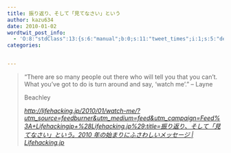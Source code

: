 ```yaml
---
title: 振り返り、そして「見てなさい」という
author: kazu634
date: 2010-01-02
wordtwit_post_info:
  - 'O:8:"stdClass":13:{s:6:"manual";b:0;s:11:"tweet_times";i:1;s:5:"delay";i:0;s:7:"enabled";i:1;s:10:"separation";s:2:"60";s:7:"version";s:3:"3.7";s:14:"tweet_template";b:0;s:6:"status";i:2;s:6:"result";a:0:{}s:13:"tweet_counter";i:2;s:13:"tweet_log_ids";a:1:{i:0;i:5033;}s:9:"hash_tags";a:0:{}s:8:"accounts";a:1:{i:0;s:7:"kazu634";}}'
categories:


---
```

<div class="section">
<blockquote title="http" cite="http://lifehacking.jp/2010/01/watch-me/?utm_source=feedburner&utm_medium=feed&utm_campaign=Feed%3A+Lifehackingjp+%28Lifehacking.jp%29">
<p>
      &#8220;There are so many people out there who will tell you that you can&#8217;t. What you&#8217;ve got to do is turn around and say, &#8216;watch me&#8217;.&#8221; &#8211; Layne
</p>
    
<p>
      Beachley
</p>
    
<p>
<cite><a href="http://lifehacking.jp/2010/01/watch-me/?utm_source=feedburner&utm_medium=feed&utm_campaign=Feed%3A+Lifehackingjp+%28Lifehacking.jp%29" onclick="__gaTracker('send', 'event', 'outbound-article', 'http://lifehacking.jp/2010/01/watch-me/?utm_source=feedburner&utm_medium=feed&utm_campaign=Feed%3A+Lifehackingjp+%28Lifehacking.jp%29', 'http://lifehacking.jp/2010/01/watch-me/?utm_source=feedburner&#038;utm_medium=feed&#038;utm_campaign=Feed%3A+Lifehackingjp+%28Lifehacking.jp%29:title=振り返り、そして「見てなさい」という。2010 年の始まりにふさわしいメッセージ | Lifehacking.jp');" target="_blank">http://lifehacking.jp/2010/01/watch-me/?utm_source=feedburner&utm_medium=feed&utm_campaign=Feed%3A+Lifehackingjp+%28Lifehacking.jp%29:title=振り返り、そして「見てなさい」という。2010 年の始まりにふさわしいメッセージ | Lifehacking.jp</a></cite>
</p>
</blockquote>
</div>
